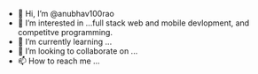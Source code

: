 - 👋 Hi, I’m @anubhav100rao
- 👀 I’m interested in ...full stack web and mobile devlopment, and competitve programming.
- 🌱 I’m currently learning ... 
- 💞️ I’m looking to collaborate on ...
- 📫 How to reach me ...

<!---
anubhav100rao/anubhav100rao is a ✨ special ✨ repository because its `README.md` (this file) appears on your GitHub profile.
You can click the Preview link to take a look at your changes.
--->
